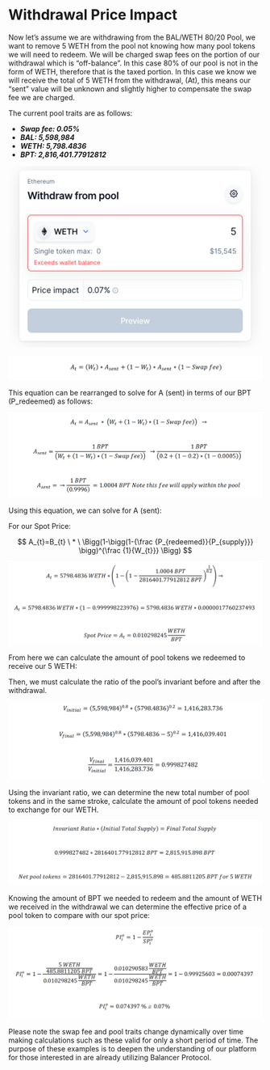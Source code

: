 # Withdrawal Price Impact

Now let’s assume we are withdrawing from the BAL/WETH 80/20 Pool, we want to remove 5 WETH from the pool not knowing how many pool tokens we will need to redeem. We will be charged swap fees on the portion of our withdrawal which is “off-balance”. In this case 80% of our pool is not in the form of WETH, therefore that is the taxed portion. In this case we know we will receive the total of 5 WETH from the withdrawal, (At), this means our “sent” value will be unknown and slightly higher to compensate the swap fee we are charged.

The current pool traits are as follows:

* _**Swap fee: 0.05%**_
* _**BAL: 5,598,984**_
* _**WETH: 5,798.4836**_
* _**BPT: 2,816,401.77912812**_

![](<../../../../../.gitbook/assets/2 (4)>)

![](<../../../../../.gitbook/assets/Screen Shot 2022-04-03 at 9.25.30 PM.png>)

This equation can be rearranged to solve for A (sent) in terms of our BPT (P\_redeemed) as follows:

![](<../../../../../.gitbook/assets/Screen Shot 2022-04-03 at 9.25.45 PM.png>)

Using this equation, we can solve for A (sent):

For our Spot Price:

$$
A_{t}=B_{t} \ * \ \Bigg(1-\bigg(1-{\frac {P_{redeemed}}{P_{supply}}} \bigg)^{\frac {1}{W_{t}}} \Bigg)
$$

![](<../../../../../.gitbook/assets/Screen Shot 2022-04-03 at 9.26.04 PM.png>)

From here we can calculate the amount of pool tokens we redeemed to receive our 5 WETH:

Then, we must calculate the ratio of the pool’s invariant before and after the withdrawal.

![](<../../../../../.gitbook/assets/Screen Shot 2022-04-03 at 9.27.54 PM.png>)

Using the invariant ratio, we can determine the new total number of pool tokens and in the same stroke, calculate the amount of pool tokens needed to exchange for our WETH.

![](<../../../../../.gitbook/assets/Screen Shot 2022-04-03 at 9.28.34 PM.png>)

Knowing the amount of BPT we needed to redeem and the amount of WETH we received in the withdrawal we can determine the effective price of a pool token to compare with our spot price:

![](<../../../../../.gitbook/assets/Screen Shot 2022-04-03 at 9.29.08 PM.png>)

Please note the swap fee and pool traits change dynamically over time making calculations such as these valid for only a short period of time. The purpose of these examples is to deepen the understanding of our platform for those interested in are already utilizing Balancer Protocol.
